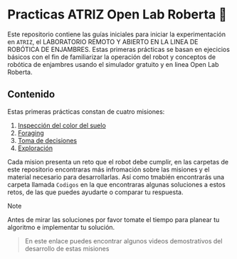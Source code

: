 # Practicas ATRIZ Open Lab Roberta :robot:
Este repositorio  contiene las guías iniciales para iniciar la experimentación en `ATRIZ`, el LABORATORIO REMOTO Y ABIERTO EN LA LINEA DE ROBÓTICA DE ENJAMBRES.
Estas primeras prácticas se basan en ejecicios básicos con el fin de familiarizar la operación del robot y conceptos de robótica de enjambres usando el simulador gratuito y en linea Open Lab Roberta.

## Contenido
Estas primeras prácticas constan de cuatro misiones:

1. [Inspección del color del suelo](Practica_1/Practica1.md)
2. [Foraging](Practica_2/Practica2.md)
3. [Toma de decisiones](Practica_3/Practica3.md) 
4. [Exploración](Practica_4/Practica4.md) 

Cada mision presenta un reto que el robot debe cumplir, en las carpetas de este repositorio encontraras más infromación sobre las misiones y el material necesario para desarrollarlas. Así como tmabién encontrarás una carpeta llamada `Codigos` en la que encontraras algunas soluciones a estos retos, de las que puedes ayudarte o comparar tu respuesta.


> [!NOTE]
> Antes de mirar las soluciones por favor tomate el tiempo para planear tu algoritmo e implementar tu solución.

> En este enlace puedes encontrar algunos videos demostrativos del desarrollo de estas misiones

## 
